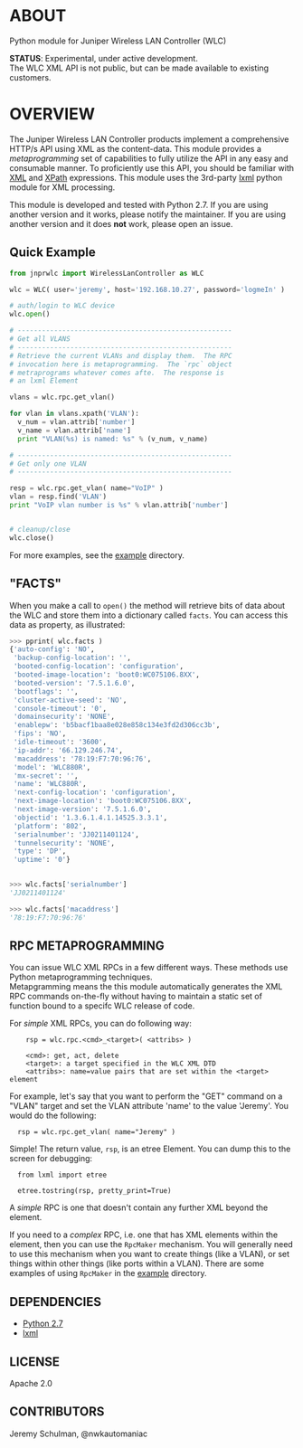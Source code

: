 # ABOUT

  Python module for Juniper Wireless LAN Controller (WLC)

**STATUS**: Experimental, under active development.  
The WLC XML API is not public, but can be made available to existing customers.

# OVERVIEW

  The Juniper Wireless LAN Controller products implement a comprehensive HTTP/s API using XML as the content-data.  This module provides a *metaprogramming* set of capabilities to fully utilize the API in any easy and consumable manner.  To proficiently use this API, you should be familiar with [XML](http://www.w3schools.com/xml/) and [XPath](http://www.w3schools.com/xpath/) expressions.  This module uses the 3rd-party [lxml](http://lxml.de/index.html) python module for XML processing.
  
  This module is developed and tested with Python 2.7.  If you are using another version and it works, please notify the maintainer.  If you are using another version and it does **not** work, please open an issue.

## Quick Example

````python
from jnprwlc import WirelessLanController as WLC

wlc = WLC( user='jeremy', host='192.168.10.27', password='logmeIn' )

# auth/login to WLC device
wlc.open()

# -----------------------------------------------------
# Get all VLANS
# -----------------------------------------------------
# Retrieve the current VLANs and display them.  The RPC
# invocation here is metaprogramming.  The `rpc` object
# metraprograms whatever comes afte.  The response is 
# an lxml Element

vlans = wlc.rpc.get_vlan()

for vlan in vlans.xpath('VLAN'):
  v_num = vlan.attrib['number']
  v_name = vlan.attrib['name']
  print "VLAN(%s) is named: %s" % (v_num, v_name)

# -----------------------------------------------------
# Get only one VLAN
# -----------------------------------------------------

resp = wlc.rpc.get_vlan( name="VoIP" )
vlan = resp.find('VLAN')
print "VoIP vlan number is %s" % vlan.attrib['number']


# cleanup/close
wlc.close()
````
  For more examples, see the [example](https://github.com/jeremyschulman/py-jnprwlc/tree/master/examples) directory.
  
## "FACTS"

  When you make a call to `open()` the method will retrieve bits of data about the WLC and store them
  into a dictionary called `facts`.  You can access this data as property, as illustrated:

````python
>>> pprint( wlc.facts )
{'auto-config': 'NO',
 'backup-config-location': '',
 'booted-config-location': 'configuration',
 'booted-image-location': 'boot0:WC075106.8XX',
 'booted-version': '7.5.1.6.0',
 'bootflags': '',
 'cluster-active-seed': 'NO',
 'console-timeout': '0',
 'domainsecurity': 'NONE',
 'enablepw': 'b5bacf1baa8e028e858c134e3fd2d306cc3b',
 'fips': 'NO',
 'idle-timeout': '3600',
 'ip-addr': '66.129.246.74',
 'macaddress': '78:19:F7:70:96:76',
 'model': 'WLC880R',
 'mx-secret': '',
 'name': 'WLC880R',
 'next-config-location': 'configuration',
 'next-image-location': 'boot0:WC075106.8XX',
 'next-image-version': '7.5.1.6.0',
 'objectid': '1.3.6.1.4.1.14525.3.3.1',
 'platform': '802',
 'serialnumber': 'JJ0211401124',
 'tunnelsecurity': 'NONE',
 'type': 'DP',
 'uptime': '0'}
 

>>> wlc.facts['serialnumber']
'JJ0211401124'

>>> wlc.facts['macaddress']
'78:19:F7:70:96:76'

````

## RPC METAPROGRAMMING

  You can issue WLC XML RPCs in a few different ways.  These methods use Python metaprogramming techniques.  
  Metapgramming means the this module automatically generates the XML RPC commands on-the-fly without
  having to maintain a static set of function bound to a specifc WLC release of code.
  
  For _simple_ XML RPCs, you can do following way:

````  
    rsp = wlc.rpc.<cmd>_<target>( <attribs> )
    
    <cmd>: get, act, delete
    <target>: a target specified in the WLC XML DTD
    <attribs>: name=value pairs that are set within the <target> element
````    

  For example, let's say that you want to perform the "GET" command on a "VLAN" target and set
  the VLAN attribute 'name' to the value 'Jeremy'.  You would do the following:
  
````
  rsp = wlc.rpc.get_vlan( name="Jeremy" )
````

  Simple!  The return value, `rsp`, is an etree Element.  You can dump this to the screen for debugging:
  
```
  from lxml import etree
  
  etree.tostring(rsp, pretty_print=True)
```

  A _simple_ RPC is one that doesn't contain any further XML beyond the <target> element.  
  
  If you need to a _complex_ RPC, i.e. one that has XML elements within the <target> element, then you can use
  the `RpcMaker` mechanism.  You will generally need to use this mechanism when you want to create 
  things (like a VLAN), or set things within other things (like ports within a VLAN).  There are some
  examples of using `RpcMaker` in the [example](https://github.com/jeremyschulman/py-jnprwlc/tree/master/examples) directory.


## DEPENDENCIES

  * [Python 2.7](http://www.python.org/)
  * [lxml](http://lxml.de/index.html)

## LICENSE
  Apache 2.0

## CONTRIBUTORS
  Jeremy Schulman, @nwkautomaniac
